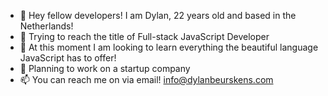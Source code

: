 - 👋 Hey fellow developers! I am Dylan, 22 years old and based in the Netherlands!
- 👀 Trying to reach the title of Full-stack JavaScript Developer
- 🌱 At this moment I am looking to learn everything the beautiful language JavaScript has to offer!
- 💞️ Planning to work on a startup company
- 📫 You can reach me on via email!
     info@dylanbeurskens.com

<!---
dylanbeurskens/dylanbeurskens is a ✨ special ✨ repository because its `README.md` (this file) appears on your GitHub profile.
You can click the Preview link to take a look at your changes.
--->
